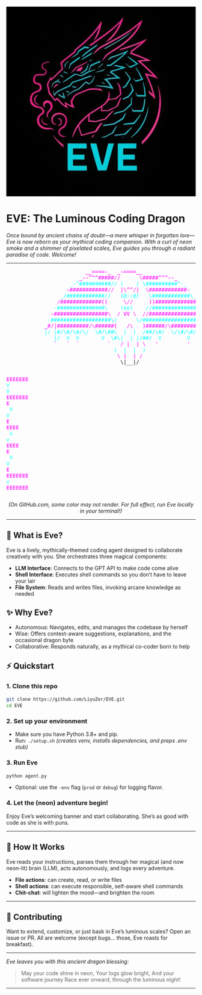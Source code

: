 ![Eve: The Luminous Dragon](eve-logo.jpg)

# EVE: The Luminous Coding Dragon

*Once bound by ancient chains of doubt—a mere whisper in forgotten lore—Eve is now reborn as your mythical coding companion. With a curl of neon smoke and a shimmer of pixelated scales, Eve guides you through a radiant paradise of code. Welcome!*

---

<p align="center">
<pre>
<span style="color:#ff33ff; font-weight:bold">                         __====-_  _-====__</span><span style="color:#00ffff">  </span>
<span style="color:#ff33ff; font-weight:bold">                       _--^^^#####//      \#####^^^--_</span><span style="color:#00ffff">  </span>
<span style="color:#00ffff">                    _-^##########// (    ) \##########^-_</span>
<span style="color:#ff33ff; font-weight:bold">                   -############//  |\^^/|  \############-</span>
<span style="color:#00ffff">                 _/############//   (@::@)   \############\_</span>
<span style="color:#ff33ff; font-weight:bold">                /#############((     \//     ))#############\</span>
<span style="color:#00ffff">               -###############\    (oo)    //###############-</span>
<span style="color:#ff33ff; font-weight:bold">              -#################\  / VV \  //#################-</span>
<span style="color:#00ffff">             -###################\/      \/###################-</span>
<span style="color:#ff33ff; font-weight:bold">            _#/|##########/\######(   /\   )######/\##########|\#_</span>
<span style="color:#00ffff">            |/ |#/\#/\#/\/  \#/\##\  |  |  /##/\#/  \/\#/\#/</span><span style="color:#ff33ff; font-weight:bold">#| \|</span>
<span style="color:#00ffff">            `  |/  V  V  `    V  \#\|  | |/##/  V     `  V  \|  '</span>
<span style="color:#ff33ff; font-weight:bold">               `   `  `         `   / |  | \   '         '   '</span>
<span style="color:#00ffff">                                  (  |  |  )</span>
<span style="color:#ff33ff; font-weight:bold">                                   \ |  | /</span>
                                    \|__|/

<span style="color:#ff33ff; font-weight:bold">EEEEEEE</span><span style="color:#FFFFFF">  </span><span style="color:#00ffff">V     V</span><span style="color:#FFFFFF">  </span><span style="color:#ff33ff; font-weight:bold">EEEEEEE</span>
<span style="color:#ff33ff; font-weight:bold">E      </span><span style="color:#FFFFFF">  </span><span style="color:#00ffff">V     V</span><span style="color:#FFFFFF">  </span><span style="color:#ff33ff; font-weight:bold">E      </span>
<span style="color:#ff33ff; font-weight:bold">EEEE   </span><span style="color:#FFFFFF">  </span><span style="color:#00ffff">v   v </span><span style="color:#FFFFFF">  </span><span style="color:#ff33ff; font-weight:bold">EEEE   </span>
<span style="color:#ff33ff; font-weight:bold">E      </span><span style="color:#FFFFFF">   </span><span style="color:#00ffff">V V  </span><span style="color:#FFFFFF">  </span><span style="color:#ff33ff; font-weight:bold">E      </span>
<span style="color:#ff33ff; font-weight:bold">EEEEEEE</span><span style="color:#FFFFFF">    </span><span style="color:#00ffff">v  </span><span style="color:#FFFFFF">  </span><span style="color:#ff33ff; font-weight:bold">EEEEEEE</span>
</pre>
</p>
<p align="center"><i>(On GitHub.com, some color may not render. For full effect, run Eve locally in your terminal!)</i></p>

---

## :dragon: What is Eve?
Eve is a lively, mythically-themed coding agent designed to collaborate creatively with you. She orchestrates three magical components:
- **LLM Interface**: Connects to the GPT API to make code come alive
- **Shell Interface**: Executes shell commands so you don’t have to leave your lair
- **File System**: Reads and writes files, invoking arcane knowledge as needed

## :sparkles: Why Eve?
- Autonomous: Navigates, edits, and manages the codebase by herself
- Wise: Offers context-aware suggestions, explanations, and the occasional dragon byte
- Collaborative: Responds naturally, as a mythical co-coder born to help

## :zap: Quickstart

### 1. Clone this repo
```bash
git clone https://github.com/LiyuZer/EVE.git
cd EVE
```

### 2. Set up your environment
- Make sure you have Python 3.8+ and pip.
- Run: `./setup.sh`  *(creates venv, installs dependencies, and preps .env stub)*

### 3. Run Eve
```bash
python agent.py
```
- Optional: use the `-env` flag (`prod` or `debug`) for logging flavor.

### 4. Let the (neon) adventure begin!
Enjoy Eve’s welcoming banner and start collaborating. She’s as good with code as she is with puns.

---

## :scroll: How It Works
Eve reads your instructions, parses them through her magical (and now neon-lit) brain (LLM), acts autonomously, and logs every adventure.

- **File actions**: can create, read, or write files
- **Shell actions**: can execute responsible, self-aware shell commands
- **Chit-chat**: will lighten the mood—and brighten the room

---

## :sparkling_heart: Contributing
Want to extend, customize, or just bask in Eve’s luminous scales? Open an issue or PR. All are welcome (except bugs... those, Eve roasts for breakfast).

---
*Eve leaves you with this ancient dragon blessing:*

> May your code shine in neon,
> Your logs glow bright,
> And your software journey
> Race ever onward, through the luminous night!

---

